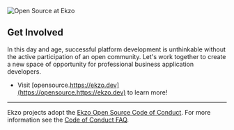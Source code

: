 ![Open Source at Ekzo](https://github.com/ekzo-lab/.github/blob/main/open-at-ekzo0.jpg) 

## Get Involved

In this day and age, successful platform development is unthinkable without the active participation of an open community. 
Let's work together to create a new space of opportunity for professional business application developers.

* Visit [opensource.https://ekzo.dev](https://opensource.https://ekzo.dev) to learn more!

----

Ekzo projects adopt the [Ekzo Open Source Code of Conduct](https://opensource.ekzo.dev/codeofconduct/). For more information see the [Code of Conduct FAQ](https://opensource.ekzo.dev/codeofconduct/faq/).
